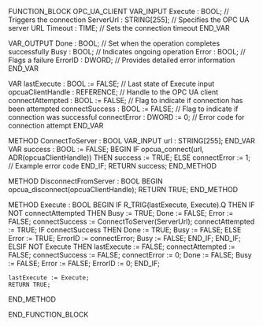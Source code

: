 FUNCTION_BLOCK OPC_UA_CLIENT
VAR_INPUT
    Execute : BOOL;          // Triggers the connection
    ServerUrl : STRING[255]; // Specifies the OPC UA server URL
    Timeout : TIME;           // Sets the connection timeout
END_VAR

VAR_OUTPUT
    Done : BOOL;             // Set when the operation completes successfully
    Busy : BOOL;             // Indicates ongoing operation
    Error : BOOL;            // Flags a failure
    ErrorID : DWORD;         // Provides detailed error information
END_VAR

VAR
    lastExecute : BOOL := FALSE; // Last state of Execute input
    opcuaClientHandle : REFERENCE; // Handle to the OPC UA client
    connectAttempted : BOOL := FALSE; // Flag to indicate if connection has been attempted
    connectSuccess : BOOL := FALSE; // Flag to indicate if connection was successful
    connectError : DWORD := 0; // Error code for connection attempt
END_VAR

METHOD ConnectToServer : BOOL
VAR_INPUT
    url : STRING[255];
END_VAR
VAR
    success : BOOL := FALSE;
BEGIN
    IF opcua_connect(url, ADR(opcuaClientHandle)) THEN
        success := TRUE;
    ELSE
        connectError := 1; // Example error code
    END_IF;
    RETURN success;
END_METHOD

METHOD DisconnectFromServer : BOOL
BEGIN
    opcua_disconnect(opcuaClientHandle);
    RETURN TRUE;
END_METHOD

METHOD Execute : BOOL
BEGIN
    IF R_TRIG(lastExecute, Execute).Q THEN
        IF NOT connectAttempted THEN
            Busy := TRUE;
            Done := FALSE;
            Error := FALSE;
            connectSuccess := ConnectToServer(ServerUrl);
            connectAttempted := TRUE;
            IF connectSuccess THEN
                Done := TRUE;
                Busy := FALSE;
            ELSE
                Error := TRUE;
                ErrorID := connectError;
                Busy := FALSE;
            END_IF;
        END_IF;
    ELSIF NOT Execute THEN
        lastExecute := FALSE;
        connectAttempted := FALSE;
        connectSuccess := FALSE;
        connectError := 0;
        Done := FALSE;
        Busy := FALSE;
        Error := FALSE;
        ErrorID := 0;
    END_IF;

    lastExecute := Execute;
    RETURN TRUE;
END_METHOD

END_FUNCTION_BLOCK



